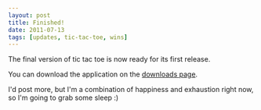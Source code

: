 ```yaml
---
layout: post
title: Finished!
date: 2011-07-13
tags: [updates, tic-tac-toe, wins]
---
```


The final version of tic tac toe is now ready for its first release.

You can download the application on the <a href="{{ site.data.projects['tictactoe'].url }}">downloads page</a>.

I'd post more, but I'm a combination of happiness and exhaustion right now, so I'm going to grab some sleep :)